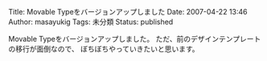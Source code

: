 Title: Movable Typeをバージョンアップしました
Date: 2007-04-22 13:46
Author: masayukig
Tags: 未分類
Status: published

Movable Typeをバージョンアップしました。
ただ、前のデザインテンプレートの移行が面倒なので、
ぼちぼちやっていきたいと思います。
